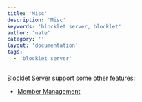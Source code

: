 ```yaml
---
title: 'Misc'
description: 'Misc'
keywords: 'blocklet server, blocklet'
author: 'nate'
category: ''
layout: 'documentation'
tags:
  - 'blocklet server'
---
```


Blocklet Server support some other features:

- [Member Management](./members)
